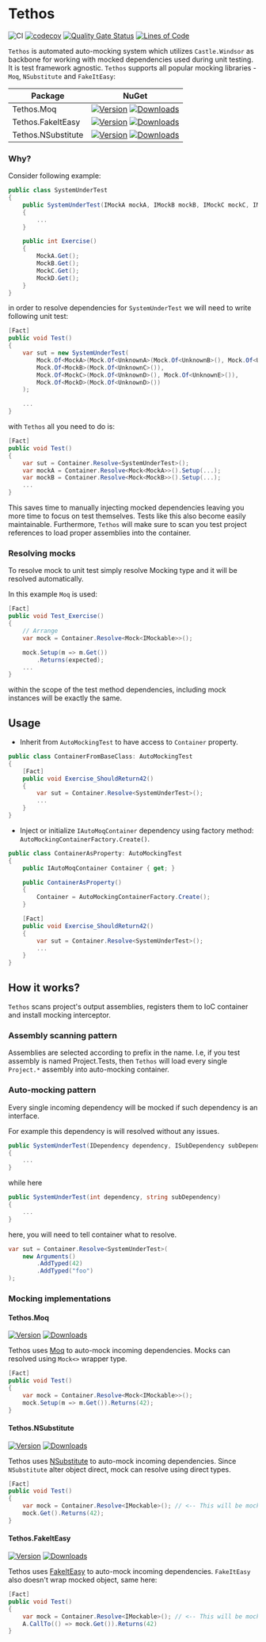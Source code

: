 # Tethos

![CI](https://img.shields.io/github/workflow/status/iamdmitrij/Tethos/ci?style=flat&logo=github)
[![codecov](https://codecov.io/gh/iamdmitrij/Tethos/branch/main/graph/badge.svg?token=F4IE0T79QP)](https://codecov.io/gh/iamdmitrij/Tethos)
[![Quality Gate Status](https://sonarcloud.io/api/project_badges/measure?project=iamdmitrij_Tethos&metric=alert_status)](https://sonarcloud.io/summary/new_code?id=iamdmitrij_Tethos)
[![Lines of Code](https://sonarcloud.io/api/project_badges/measure?project=iamdmitrij_Tethos&metric=ncloc)](https://sonarcloud.io/dashboard?id=iamdmitrij_Tethos)

`Tethos` is automated auto-mocking system which utilizes `Castle.Windsor` as backbone for working with mocked dependencies used during unit testing. It is test framework agnostic. `Tethos` supports all popular mocking libraries - `Moq`, `NSubstitute` and `FakeItEasy`:

| Package            | NuGet                                                                                                                                                                                                                                               |
| ------------------ | --------------------------------------------------------------------------------------------------------------------------------------------------------------------------------------------------------------------------------------------------- |
| Tethos.Moq         | [![Version](https://img.shields.io/nuget/vpre/Tethos.Moq.svg)](https://www.nuget.org/packages/Tethos.Moq) [![Downloads](https://img.shields.io/nuget/dt/Tethos.Moq.svg)](https://www.nuget.org/packages/Tethos.Moq)                                 |
| Tethos.FakeItEasy  | [![Version](https://img.shields.io/nuget/vpre/Tethos.FakeItEasy.svg)](https://www.nuget.org/packages/Tethos.FakeItEasy) [![Downloads](https://img.shields.io/nuget/dt/Tethos.FakeItEasy.svg)](https://www.nuget.org/packages/Tethos.FakeItEasy)     |
| Tethos.NSubstitute | [![Version](https://img.shields.io/nuget/vpre/Tethos.NSubstitute.svg)](https://www.nuget.org/packages/Tethos.NSubstitute) [![Downloads](https://img.shields.io/nuget/dt/Tethos.NSubstitute.svg)](https://www.nuget.org/packages/Tethos.NSubstitute) |

### Why?

Consider following example:

```c#
public class SystemUnderTest
{
    public SystemUnderTest(IMockA mockA, IMockB mockB, IMockC mockC, IMockD mockD)
    {
        ...
    }

    public int Exercise()
    {
        MockA.Get();
        MockB.Get();
        MockC.Get();
        MockD.Get();
    }
}
```

in order to resolve dependencies for `SystemUnderTest` we will need to write following unit test:

```c#
[Fact]
public void Test()
{
    var sut = new SystemUnderTest(
        Mock.Of<MockA>(Mock.Of<UnknownA>(Mock.Of<UnknownB>(), Mock.Of<UnknownC>())),
        Mock.Of<MockB>(Mock.Of<UnknownC>()),
        Mock.Of<MockC>(Mock.Of<UnknownD>(), Mock.Of<UnknownE>()),
        Mock.Of<MockD>(Mock.Of<UnknownD>())
    );

    ...
}
```

with `Tethos` all you need to do is:

```c#
[Fact]
public void Test()
{
    var sut = Container.Resolve<SystemUnderTest>();
    var mockA = Container.Resolve<Mock<MockA>>().Setup(...);
    var mockB = Container.Resolve<Mock<MockB>>().Setup(...);
    ...
}
```

This saves time to manually injecting mocked dependencies leaving you more time to focus on test themselves. Tests like this also become easily maintainable. Furthermore, `Tethos` will make sure to scan you test project references to load proper assemblies into the container.

### Resolving mocks

To resolve mock to unit test simply resolve Mocking type and it will be resolved automatically.

In this example `Moq` is used:

```c#
[Fact]
public void Test_Exercise()
{
    // Arrange
    var mock = Container.Resolve<Mock<IMockable>>();

    mock.Setup(m => m.Get())
        .Returns(expected);
    ...
}

```

within the scope of the test method dependencies, including mock instances will be exactly the same.

## Usage

- Inherit from `AutoMockingTest` to have access to `Container` property.

```c#
public class ContainerFromBaseClass: AutoMockingTest
{
    [Fact]
    public void Exercise_ShouldReturn42()
    {
        var sut = Container.Resolve<SystemUnderTest>();
        ...
    }
}
```

- Inject or initialize `IAutoMoqContainer` dependency using factory method: `AutoMockingContainerFactory.Create()`.

```c#
public class ContainerAsProperty: AutoMockingTest
{
    public IAutoMoqContainer Container { get; }

    public ContainerAsProperty()
    {
        Container = AutoMockingContainerFactory.Create();
    }

    [Fact]
    public void Exercise_ShouldReturn42()
    {
        var sut = Container.Resolve<SystemUnderTest>();
        ...
    }
}
```

## How it works?

`Tethos` scans project's output assemblies, registers them to IoC container and install mocking interceptor.

### Assembly scanning pattern

Assemblies are selected according to prefix in the name. I.e, if you test assembly is named Project.Tests, then `Tethos` will load every single `Project.*` assembly into auto-mocking container.

### Auto-mocking pattern

Every single incoming dependency will be mocked if such dependency is an interface.

For example this dependency is will resolved without any issues.

```c#
public SystemUnderTest(IDependency dependency, ISubDependency subDependency)
{
    ...
}
```

while here

```c#
public SystemUnderTest(int dependency, string subDependency)
{
    ...
}
```

here, you will need to tell container what to resolve.

```c#
var sut = Container.Resolve<SystemUnderTest>(
    new Arguments()
        .AddTyped(42)
        .AddTyped("foo")
);
```

### Mocking implementations

#### Tethos.Moq

[![Version](https://img.shields.io/nuget/vpre/Tethos.Moq.svg)](https://www.nuget.org/packages/Tethos.Moq)
[![Downloads](https://img.shields.io/nuget/dt/Tethos.Moq.svg)](https://www.nuget.org/packages/Tethos.Moq)

Tethos uses [Moq](https://www.moqthis.com/moq4/) to auto-mock incoming dependencies. Mocks can resolved using `Mock<>` wrapper type.

```c#
[Fact]
public void Test()
{
    var mock = Container.Resolve<Mock<IMockable>>();
    mock.Setup(m => m.Get()).Returns(42);
}
```

#### Tethos.NSubstitute

[![Version](https://img.shields.io/nuget/vpre/Tethos.NSubstitute.svg)](https://www.nuget.org/packages/Tethos.NSubstitute)
[![Downloads](https://img.shields.io/nuget/dt/Tethos.NSubstitute.svg)](https://www.nuget.org/packages/Tethos.NSubstitute)

Tethos uses [NSubstitute](https://nsubstitute.github.io/) to auto-mock incoming dependencies. Since `NSubstitute` alter object direct, mock can resolve using direct types.

```c#
[Fact]
public void Test()
{
    var mock = Container.Resolve<IMockable>(); // <-- This will be mocked
    mock.Get().Returns(42);
}
```

#### Tethos.FakeItEasy

[![Version](https://img.shields.io/nuget/vpre/Tethos.FakeItEasy.svg)](https://www.nuget.org/packages/Tethos.FakeItEasy)
[![Downloads](https://img.shields.io/nuget/dt/Tethos.FakeItEasy.svg)](https://www.nuget.org/packages/Tethos.FakeItEasy)

Tethos uses [FakeItEasy](https://fakeiteasy.github.io/) to auto-mock incoming dependencies. `FakeItEasy` also doesn't wrap mocked object, same here:

```c#
[Fact]
public void Test()
{
    var mock = Container.Resolve<IMockable>(); // <-- This will be mocked
    A.CallTo(() => mock.Get()).Returns(42)
}
```
